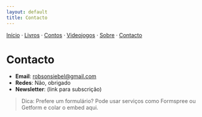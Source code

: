 ```yaml
---
layout: default
title: Contacto
---
```

[Início](index.md) · [Livros](livros.md) · [Contos](contos.md) · [Videojogos](videojogos.md) · [Sobre](sobre.md) · [Contacto](contacto.md)

# Contacto

- **Email**: <robsonsiebel@gmail.com>
- **Redes**: Não, obrigado
- **Newsletter**: (link para subscrição)

> Dica: Prefere um formulário? Pode usar serviços como Formspree ou Getform e colar o embed aqui.
